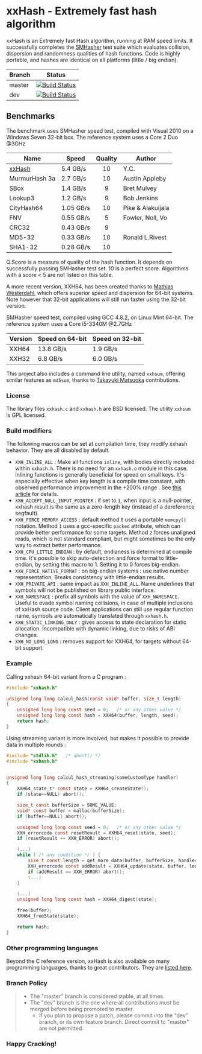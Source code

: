 xxHash - Extremely fast hash algorithm
======================================

xxHash is an Extremely fast Hash algorithm, running at RAM speed limits.
It successfully completes the [SMHasher](http://code.google.com/p/smhasher/wiki/SMHasher) test suite
which evaluates collision, dispersion and randomness qualities of hash functions.
Code is highly portable, and hashes are identical on all platforms (little / big endian).

|Branch      |Status   |
|------------|---------|
|master      | [![Build Status](https://travis-ci.org/Cyan4973/xxHash.svg?branch=master)](https://travis-ci.org/Cyan4973/xxHash?branch=master) |
|dev         | [![Build Status](https://travis-ci.org/Cyan4973/xxHash.svg?branch=dev)](https://travis-ci.org/Cyan4973/xxHash?branch=dev) |



Benchmarks
-------------------------

The benchmark uses SMHasher speed test, compiled with Visual 2010 on a Windows Seven 32-bit box.
The reference system uses a Core 2 Duo @3GHz


| Name          |   Speed  | Quality | Author           |
|---------------|----------|:-------:|------------------|
| [xxHash]      | 5.4 GB/s |   10    | Y.C.             |
| MurmurHash 3a | 2.7 GB/s |   10    | Austin Appleby   |
| SBox          | 1.4 GB/s |    9    | Bret Mulvey      |
| Lookup3       | 1.2 GB/s |    9    | Bob Jenkins      |
| CityHash64    | 1.05 GB/s|   10    | Pike & Alakuijala|
| FNV           | 0.55 GB/s|    5    | Fowler, Noll, Vo |
| CRC32         | 0.43 GB/s|    9    |                  |
| MD5-32        | 0.33 GB/s|   10    | Ronald L.Rivest  |
| SHA1-32       | 0.28 GB/s|   10    |                  |

[xxHash]: http://www.xxhash.com

Q.Score is a measure of quality of the hash function.
It depends on successfully passing SMHasher test set.
10 is a perfect score.
Algorithms with a score < 5 are not listed on this table.

A more recent version, XXH64, has been created thanks to [Mathias Westerdahl](https://github.com/JCash),
which offers superior speed and dispersion for 64-bit systems.
Note however that 32-bit applications will still run faster using the 32-bit version.

SMHasher speed test, compiled using GCC 4.8.2, on Linux Mint 64-bit.
The reference system uses a Core i5-3340M @2.7GHz

| Version    | Speed on 64-bit | Speed on 32-bit |
|------------|------------------|------------------|
| XXH64      | 13.8 GB/s        |  1.9 GB/s        |
| XXH32      |  6.8 GB/s        |  6.0 GB/s        |

This project also includes a command line utility, named `xxhsum`, offering similar features as `md5sum`,
thanks to [Takayuki Matsuoka](https://github.com/t-mat) contributions.


### License

The library files `xxhash.c` and `xxhash.h` are BSD licensed.
The utility `xxhsum` is GPL licensed.


### Build modifiers

The following macros can be set at compilation time,
they modify xxhash behavior. They are all disabled by default.

- `XXH_INLINE_ALL` : Make all functions `inline`, with bodies directly included within `xxhash.h`.
                     There is no need for an `xxhash.o` module in this case.
                     Inlining functions is generally beneficial for speed on small keys.
                     It's especially effective when key length is a compile time constant,
                     with observed performance improvement in the +200% range .
                     See [this article](https://fastcompression.blogspot.com/2018/03/xxhash-for-small-keys-impressive-power.html) for details.
- `XXH_ACCEPT_NULL_INPUT_POINTER` : if set to `1`, when input is a null-pointer,
                                    xxhash result is the same as a zero-length key
                                    (instead of a dereference segfault).
- `XXH_FORCE_MEMORY_ACCESS` : default method `0` uses a portable `memcpy()` notation.
                              Method `1` uses a gcc-specific `packed` attribute, which can provide better performance for some targets.
                              Method `2` forces unaligned reads, which is not standard compliant, but might sometimes be the only way to extract better performance.
- `XXH_CPU_LITTLE_ENDIAN` : by default, endianess is determined at compile time.
                            It's possible to skip auto-detection and force format to little-endian, by setting this macro to 1.
                            Setting it to 0 forces big-endian.
- `XXH_FORCE_NATIVE_FORMAT` : on big-endian systems : use native number representation.
                              Breaks consistency with little-endian results.
- `XXH_PRIVATE_API` : same impact as `XXH_INLINE_ALL`.
                      Name underlines that symbols will not be published on library public interface.
- `XXH_NAMESPACE` : prefix all symbols with the value of `XXH_NAMESPACE`.
                    Useful to evade symbol naming collisions,
                    in case of multiple inclusions of xxHash source code.
                    Client applications can still use regular function name,
                    symbols are automatically translated through `xxhash.h`.
- `XXH_STATIC_LINKING_ONLY` : gives access to state declaration for static allocation.
                              Incompatible with dynamic linking, due to risks of ABI changes.
- `XXH_NO_LONG_LONG` : removes support for XXH64,
                       for targets without 64-bit support.


### Example

Calling xxhash 64-bit variant from a C program :

```c
#include "xxhash.h"

unsigned long long calcul_hash(const void* buffer, size_t length)
{
    unsigned long long const seed = 0;   /* or any other value */
    unsigned long long const hash = XXH64(buffer, length, seed);
    return hash;
}
```

Using streaming variant is more involved, but makes it possible to provide data in multiple rounds :
```c
#include "stdlib.h"   /* abort() */
#include "xxhash.h"


unsigned long long calcul_hash_streaming(someCustomType handler)
{
    XXH64_state_t* const state = XXH64_createState();
    if (state==NULL) abort();

    size_t const bufferSize = SOME_VALUE;
    void* const buffer = malloc(bufferSize);
    if (buffer==NULL) abort();

    unsigned long long const seed = 0;   /* or any other value */
    XXH_errorcode const resetResult = XXH64_reset(state, seed);
    if (resetResult == XXH_ERROR) abort();

    (...)
    while ( /* any condition */ ) {
        size_t const length = get_more_data(buffer, bufferSize, handler);   /* undescribed */
        XXH_errorcode const addResult = XXH64_update(state, buffer, length);
        if (addResult == XXH_ERROR) abort();
        (...)
    }

    (...)
    unsigned long long const hash = XXH64_digest(state);

    free(buffer);
    XXH64_freeState(state);

    return hash;
}
```


### Other programming languages

Beyond the C reference version,
xxHash is also available on many programming languages,
thanks to great contributors.
They are [listed here](http://www.xxhash.com/#other-languages).


### Branch Policy

> - The "master" branch is considered stable, at all times.
> - The "dev" branch is the one where all contributions must be merged
    before being promoted to master.
>   + If you plan to propose a patch, please commit into the "dev" branch,
      or its own feature branch.
      Direct commit to "master" are not permitted.
      
 
 ### Happy Cracking!
